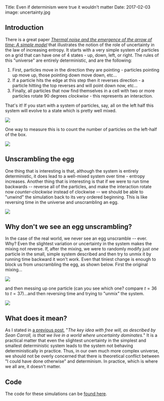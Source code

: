 Title: Even if determinism were true it wouldn't matter
Date: 2017-02-03
image: uncertainty.jpg

## Introduction

There is a great paper *[Thermal noise and the emergence of the arrow of time: A simple model]* that illustrates the notion of the role of uncertainty in the law of increasing entropy.  It starts with a very simple system of particles on a grid that can have one of 4 states - up, down, left, or right.  The rules of this "universe" are entirely deterministic, and are the following:

1. First, particles move in the direction they are pointing - particles pointing up move up, those pointing down move down, etc...
2. If a particle hits the edge at this step then it reverses direction - a particle hitting the top reverses and will point down now, etc...
3. Finally, all particles that now find themselves in a cell with two or more particles rotate 90 degrees *clockwise* - this represents an interaction. 

That's it!  If you start with a system of particles, say, all on the left half this system will evolve to a state which is pretty well mixed.  

![]({static}/images/entropy/1a.png)


One way to measure this is to count the number of particles on the left-half of the box.

![]({static}/images/entropy/1b.png)

## Unscrambling the egg

One thing that is interesting is that, although the system is entirely deterministic, it does lead to a well-mixed system over time - entropy increases.  Another thing that is interesting is that if we were to run time backwards -- reverse all of the particles, and make the interaction rotate now *counter-clockwise* instead of clockwise -- we should be able to "unwind" the simulation back to its very ordered beginning.  This is like reversing time in the universe and unscrambling an egg. 

![]({static}/images/entropy/3.png)

## Why don't we see an egg unscrambling?

In the case of the real world, we never see an egg unscramble -- ever.  Why?  Even the slightest variation or uncertainty in the system makes the mixing not reverse.  If, after the mixing, we were to randomly modify just *one* particle in the small, simple system described and then try to unmix it by running time backward it won't work.  Even that tiniest change is enough to block us from unscrambling the egg, as shown below.  First the original mixing...

![]({static}/images/entropy/4.png)

and then messing up one particle (can you see which one? compare $t=36$ to $t=37$)...and then reversing time and trying to "unmix" the system.

![]({static}/images/entropy/7.png)

## What does it mean?

As I stated in <a href="free-will-on-my-mind.html">a previous post</a>, "*The key idea with free will, as described by Sean Carroll, is that we live in a world where uncertainty dominates.*"  It is a practical matter that even the slightest uncertainty in the simplest and smallest deterministic system leads to the system not behaving deterministically in practice.  Thus, in our own much more complex universe, we should not be overly concerned that there is theoretical conflict between "I could have done otherwise" and determinism.  In practice, which is where we all are, it doesn't matter.


## Code

The code for these simulations can be [found here].



[Thermal noise and the emergence of the arrow of time: A simple model]: http://aapt.scitation.org/doi/abs/10.1119/1.3095810?journalCode=ajp

[found here]: https://gist.github.com/bblais/d7d83320003de94e3c4f1de5501e8266